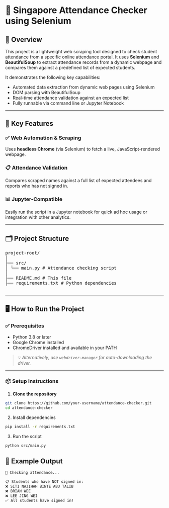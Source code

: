 # 📝 Singapore Attendance Checker using Selenium

## 🧠 Overview

This project is a lightweight web scraping tool designed to check student attendance from a specific online attendance portal. It uses **Selenium** and **BeautifulSoup** to extract attendance records from a dynamic webpage and compares them against a predefined list of expected students.

It demonstrates the following key capabilities:

- Automated data extraction from dynamic web pages using Selenium
- DOM parsing with BeautifulSoup
- Real-time attendance validation against an expected list
- Fully runnable via command line or Jupyter Notebook

---

## 🔑 Key Features

### ✅ Web Automation & Scraping
Uses **headless Chrome** (via Selenium) to fetch a live, JavaScript-rendered webpage.

### 📋 Attendance Validation
Compares scraped names against a full list of expected attendees and reports who has not signed in.

### 📊 Jupyter-Compatible
Easily run the script in a Jupyter notebook for quick ad hoc usage or integration with other analytics.

---

## 🗂️ Project Structure
<pre>
project-root/
│
├── src/
│ └── main.py # Attendance checking script
│
├── README.md # This file
├── requirements.txt # Python dependencies

</pre>

---

## 🖥️ How to Run the Project

### ✅ Prerequisites

- Python 3.8 or later
- Google Chrome installed
- ChromeDriver installed and available in your PATH

> 💡 *Alternatively, use `webdriver-manager` for auto-downloading the driver.*

---

### 📦 Setup Instructions

1. **Clone the repository**

```bash
git clone https://github.com/your-username/attendance-checker.git
cd attendance-checker
```
2. Install dependencies
```bash
pip install -r requirements.txt
```
3. Run the script
```bash
python src/main.py
```

## 🧪 Example Output
```bash
🔄 Checking attendance...

📋 Students who have NOT signed in:
❌ SITI NAJIHAH BINTE ABU TALIB
❌ BRIAN WEE
❌ LEE JING WEI
✅ All students have signed in!
```
